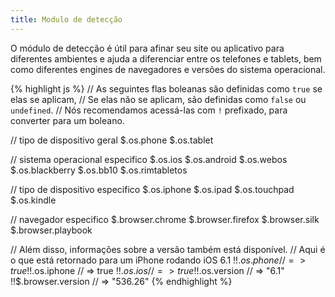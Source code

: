 ```yaml
---
title: Modulo de detecção
---
```


O módulo de detecção é útil para afinar seu site ou aplicativo para diferentes ambientes e ajuda a diferenciar entre os telefones e tablets, bem como diferentes engines de navegadores e versões do sistema operacional.

{% highlight js %}
// As seguintes flas boleanas são definidas como `true` se elas se aplicam,
// Se elas não se aplicam, são definidas como `false` ou `undefined`.
// Nós recomendamos acessá-las com `!` prefixado, para converter para um boleano.

// tipo de dispositivo geral
$.os.phone
$.os.tablet

// sistema operacional especifico
$.os.ios
$.os.android
$.os.webos
$.os.blackberry
$.os.bb10
$.os.rimtabletos

// tipo de dispositivo especifico
$.os.iphone
$.os.ipad
$.os.touchpad
$.os.kindle

// navegador especifico
$.browser.chrome
$.browser.firefox
$.browser.silk
$.browser.playbook

// Além disso, informações sobre a versão também está disponível.
// Aqui é o que está retornado para um iPhone rodando iOS 6.1
!!$.os.phone         // => true
!!$.os.iphone        // => true
!!$.os.ios           // => true
!!$.os.version       // => "6.1"
!!$.browser.version  // => "536.26"
{% endhighlight %}